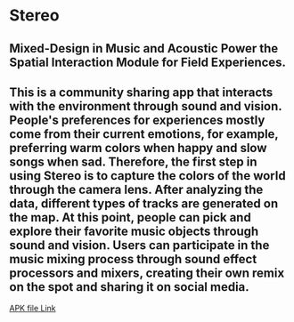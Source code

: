 # Stereo
Mixed-Design in Music and Acoustic Power the Spatial Interaction Module for Field Experiences.
-
This is a community sharing app that interacts with the environment through sound and vision. 
People's preferences for experiences mostly come from their current emotions, 
for example, preferring warm colors when happy and slow songs when sad.
Therefore, the first step in using Stereo is to capture the colors of the world through the camera lens. 
After analyzing the data, different types of tracks are generated on the map. At this point, 
people can pick and explore their favorite music objects through sound and vision. 
Users can participate in the music mixing process through sound effect processors and mixers, 
creating their own remix on the spot and sharing it on social media.
-
[APK file Link](https://drive.google.com/file/d/1HbhWSxFHlgtM5YLzaFxs11Gurpmix31n/view?usp=drivesdk)
